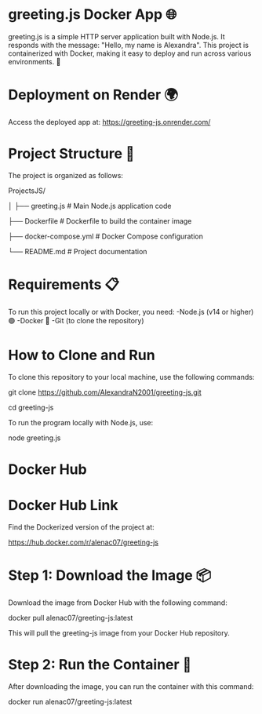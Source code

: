 # greeting.js Docker App 🌐
greeting.js is a simple HTTP server application built with Node.js. It responds with the message: "Hello, my name is Alexandra". This project is containerized with Docker, making it easy to deploy and run across various environments. 🚀
# Deployment on Render 🌍
Access the deployed app at: https://greeting-js.onrender.com/ 
# Project Structure 📁
The project is organized as follows:

ProjectsJS/

│
├── greeting.js       # Main Node.js application code

├── Dockerfile        # Dockerfile to build the container image

├── docker-compose.yml # Docker Compose configuration

└── README.md         # Project documentation
# Requirements 📋
To run this project locally or with Docker, you need:
-Node.js (v14 or higher) 🟢
-Docker 🐳
-Git (to clone the repository)
# How to Clone and Run
To clone this repository to your local machine, use the following commands:

git clone https://github.com/AlexandraN2001/greeting-js.git

cd greeting-js

To run the program locally with Node.js, use:

node greeting.js

# Docker Hub
# Docker Hub Link
Find the Dockerized version of the project at:

https://hub.docker.com/r/alenac07/greeting-js 

# Step 1: Download the Image 📦
Download the image from Docker Hub with the following command:

docker pull alenac07/greeting-js:latest

This will pull the greeting-js image from your Docker Hub repository.
# Step 2: Run the Container 🚀
After downloading the image, you can run the container with this command:

docker run alenac07/greeting-js:latest

